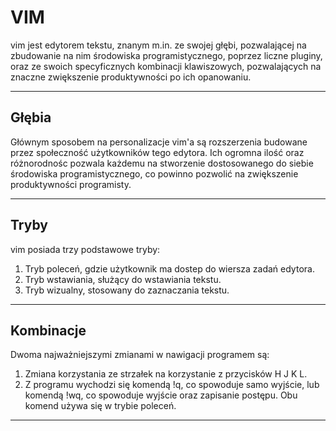 # VIM #
vim jest edytorem tekstu, znanym m.in. ze swojej głębi, pozwalającej na zbudowanie na nim środowiska programistycznego, poprzez liczne pluginy, oraz ze swoich specyficznych kombinacji klawiszowych, pozwalających na znaczne zwiększenie produktywności po ich opanowaniu.
***

## Głębia ##
Głównym sposobem na personalizacje vim'a są rozszerzenia budowane przez społeczność użytkowników tego edytora. Ich ogromna ilość oraz różnorodnośc pozwala każdemu na stworzenie dostosowanego do siebie środowiska programistycznego, co powinno pozwolić na zwiększenie produktywności programisty.
***

## Tryby ##
vim posiada trzy podstawowe tryby:
1. Tryb poleceń, gdzie użytkownik ma dostep do wiersza zadań edytora.
2. Tryb wstawiania, służący do wstawiania tekstu.
3. Tryb wizualny, stosowany do zaznaczania tekstu.
***

## Kombinacje ##
Dwoma najważniejszymi zmianami w nawigacji programem są:
1. Zmiana korzystania ze strzałek na korzystanie z przycisków H J K L.
2. Z programu wychodzi się komendą !q, co spowoduje samo wyjście, lub komendą !wq, co spowoduje wyjście oraz zapisanie postępu. Obu komend używa się w trybie poleceń.
***
